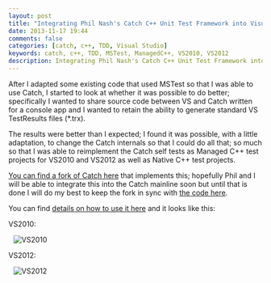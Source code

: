 ```yaml
---
layout: post
title: "Integrating Phil Nash's Catch C++ Unit Test Framework into Visual Studio"
date: 2013-11-17 19:44
comments: false
categories: [catch, c++, TDD, Visual Studio]
keywords: catch, c++, TDD, MSTest, ManagedC++, VS2010, VS2012
description: Integrating Phil Nash's Catch C++ Unit Test Framework into Visual Studio 
---
```


After I adapted some existing code that used MSTest so that I was able to use Catch, I started to look at whether it was possible to do better; specifically I wanted to share source code between VS and Catch written for a console app and I wanted to retain the ability to generate standard VS TestResults files (*.trx).

The results were better than I expected; I found it was possible, with a little adaptation, to change the Catch internals so that I could do all that; so much so that I was able to reimplement the Catch self tests as Managed C++ test projects for VS2010 and VS2012 as well as Native C++ test projects.

[You can find a fork of Catch here](https://github.com/colonelsammy/Catch "Catch fork") that implements this; hopefully Phil and I will be able to integrate this into the Catch mainline soon but until that is done I will do my best to keep the fork in sync with [the code here](https://github.com/philsquared/Catch "Catch main").

You can find [details on how to use it here](https://github.com/colonelsammy/Catch/blob/master/docs/vs/vs-index.md "VS integration details") and it looks like this:

VS2010: 
<div style="float: center; margin: 10px;">
  <img src="http://www.graoil.co.uk/images/MSTest/VS2010failingtest.png?raw=true" alt="VS2010" Title="VS2010"/>
</div>

VS2012:
<div style="float: center; margin: 10px;">
  <img src="http://www.graoil.co.uk/images/MSTest/VS2012failingtest.png?raw=true" alt="VS2012" Title="VS2012"/>
</div>
 